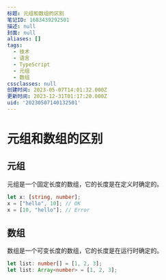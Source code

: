 ```yaml
---
标题: 元组和数组的区别
笔记ID: 1683439292501
描述: null
封面: null
aliases: []
tags:
  - 技术
  - 语言
  - TypeScript
  - 元组
  - 数组
cssclasses: null
创建时间: 2023-05-07T14:01:32.000Z
更新时间: 2023-12-31T01:17:20.000Z
uid: '20230507140132501'
---
```


# 元组和数组的区别

## 元组

元组是一个固定长度的数组，它的长度是在定义时确定的。

```ts
let x: [string, number];
x = ["hello", 10]; // OK
x = [10, "hello"]; // Error
```

## 数组

数组是一个可变长度的数组，它的长度是在运行时确定的。

```ts
let list: number[] = [1, 2, 3];
let list: Array<number> = [1, 2, 3];
```
